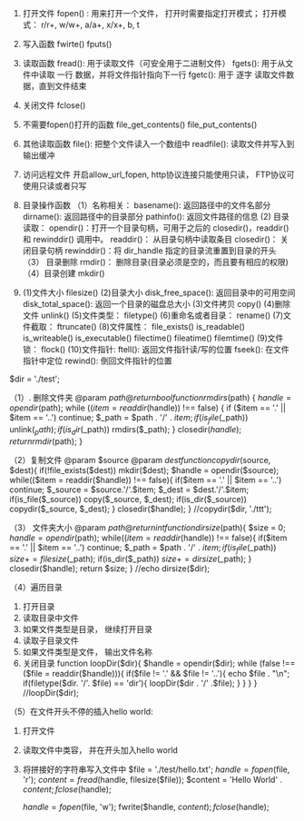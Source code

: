 
1. 打开文件
  fopen() : 用来打开一个文件， 打开时需要指定打开模式；
  打开模式： r/r+, w/w+, a/a+, x/x+, b, t

2. 写入函数
  fwirte()
  fputs()
 
3. 读取函数
  fread(): 用于读取文件（可安全用于二进制文件）
  fgets(): 用于从文件中读取 一行 数据，并将文件指针指向下一行
  fgetc(): 用于 逐字 读取文件数据，直到文件结束
 
4. 关闭文件
  fclose()
 
5. 不需要fopen()打开的函数
  file_get_contents()
  file_put_contents()
 
6. 其他读取函数
  file(): 把整个文件读入一个数组中
  readfile(): 读取文件并写入到输出缓冲
 
7. 访问远程文件
  开启allow_url_fopen, http协议连接只能使用只读， FTP协议可使用只读或者只写
 
8. 目录操作函数
   （1）名称相关：
       basename(): 返回路径中的文件名部分
       dirname(): 返回路径中的目录部分
       pathinfo(): 返回文件路径的信息
   (2) 目录读取：
       opendir()：打开一个目录句柄，可用于之后的 closedir()，readdir() 和 rewinddir() 调用中。
       readdir()： 从目录句柄中读取条目
       closedir()： 关闭目录句柄
       rewinddir()：将 dir_handle 指定的目录流重置到目录的开头
   （3） 目录删除
       rmdir()：  删除目录(目录必须是空的，而且要有相应的权限)
   （4）目录创建
       mkdir()
 
  9. (1)文件大小
       filesize()
     (2)目录大小
       disk_free_space(): 返回目录中的可用空间
       disk_total_space():  返回一个目录的磁盘总大小
     (3)文件拷贝 copy()
     (4)删除文件 unlink()
     (5)文件类型： filetype()
       (6)重命名或者目录： rename()
       (7)文件截取： ftruncate()
       (8)文件属性：
           file_exists()
           is_readable()
           is_writeable()
           is_executable()
           filectime()
           fileatime()
           filemtime()
       (9)文件锁： flock()
       (10)文件指针:
           ftell(): 返回文件指针读/写的位置
           fseek(): 在文件指针中定位
           rewind(): 倒回文件指针的位置
 


$dir = './test';

（1）. 删除文件夹
    @param $path
    @return bool
function rmdirs($path)
{
    $handle = opendir($path);
    while (($item = readdir($handle)) !== false) {
        if ($item == '.' || $item == '..') continue;
        $_path = $path . '/' . $item;
        if (is_file($_path)) unlink($_path);
        if (is_dir($_path)) rmdirs($_path);
    }
    closedir($handle);
    return rmdir($path);
}


（2）复制文件
  @param $source
  @param $dest
function copydir($source, $dest){
    if(!file_exists($dest)) mkdir($dest);
    $handle = opendir($source);
    while(($item = readdir($handle)) !== false){
        if($item == '.' || $item == '..') continue;
        $_source = $source.'/'.$item;
        $_dest = $dest.'/'.$item;
        if(is_file($_source)) copy($_source, $_dest);
        if(is_dir($_source)) copydir($_source, $_dest);
    }
    closedir($handle);
}
//copydir($dir, './ttt');


（3） 文件夹大小
  @param $path
  @return int
function dirsize($path){
    $size = 0;
    $handle = opendir($path);
    while(($item = readdir($handle)) !== false){
        if($item == '.' || $item == '..') continue;
        $_path = $path . '/' . $item;
        if(is_file($_path)) $size += filesize($_path);
        if(is_dir($_path)) $size += dirsize($_path);
    }
    closedir($handle);
    return $size;
}
//echo dirsize($dir);


（4）遍历目录
  1. 打开目录
  2. 读取目录中文件
  3. 如果文件类型是目录， 继续打开目录
  4. 读取子目录文件
  5. 如果文件类型是文件， 输出文件名称
  6. 关闭目录
function loopDir($dir){
    $handle = opendir($dir);
    while (false !== ($file = readdir($handle))){
        if($file != '.' && $file != '..'){
            echo $file . "\n";
            if(filetype($dir. '/'. $file) == 'dir'){
                loopDir($dir . '/' .$file);
            }
        }
    }
}
//loopDir($dir);


（5）在文件开头不停的插入hello world:
  1. 打开文件
  2. 读取文件中类容， 并在开头加入hello world
  3. 将拼接好的字符串写入文件中
        $file = './test/hello.txt';
        $handle = fopen($file, 'r');
        $content = fread($handle, filesize($file));
        $content = 'Hello World' . $content;
        fclose($handle);

        $handle = fopen($file, 'w');
        fwrite($handle, $content);
        fclose($handle);